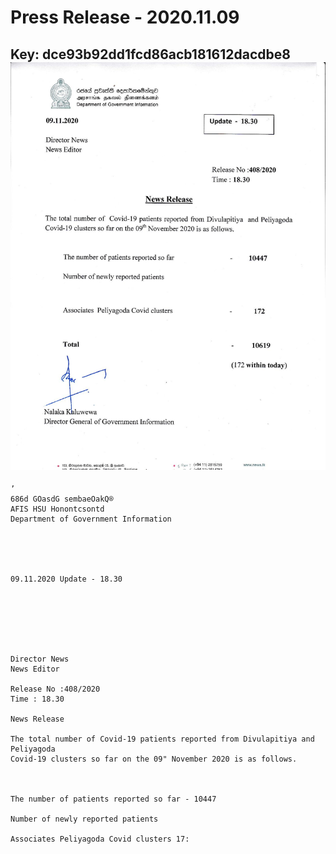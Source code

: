 # Press Release - 2020.11.09 
Key: dce93b92dd1fcd86acb181612dacdbe8 
![img](img/dce93b92dd1fcd86acb181612dacdbe8.jpg)
---
```
’
686d GOasdG sembaeOakQ®
AFIS HSU Honontcsontd
Department of Government Information

 

 

09.11.2020 Update - 18.30

 

 

 

Director News
News Editor

Release No :408/2020
Time : 18.30

News Release

The total number of Covid-19 patients reported from Divulapitiya and Peliyagoda
Covid-19 clusters so far on the 09" November 2020 is as follows.

 

The number of patients reported so far - 10447

Number of newly reported patients

Associates Peliyagoda Covid clusters 17:

   

```
